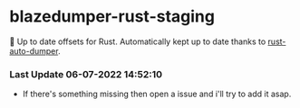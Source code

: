 # blazedumper-rust-staging

🚀 Up to date offsets for Rust. Automatically kept up to date thanks to [rust-auto-dumper](https://github.com/Akandesh/rust-auto-dumper).


### Last Update 06-07-2022 14:52:10
- If there's something missing then open a issue and i'll try to add it asap.